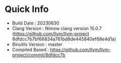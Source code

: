 # Quick Info
* Build Date : 20230630
* Clang Version : Nimow clang version 15.0.7 (https://github.com/llvm/llvm-project 8dfdcc7b7bf66834a761bd8de445840ef68e4d1a)
* Binutils Version : master
* Compiled Based : https://github.com/llvm/llvm-project/commit/8dfdcc7b

